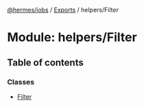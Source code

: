 [@hermes/jobs](../README.md) / [Exports](../modules.md) / helpers/Filter

# Module: helpers/Filter

## Table of contents

### Classes

- [Filter](../classes/helpers_filter.filter.md)
